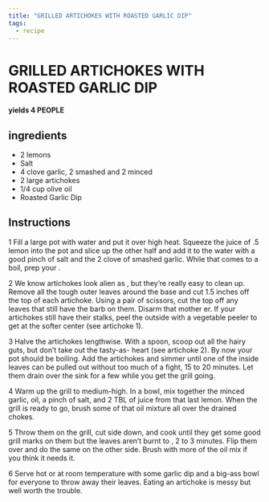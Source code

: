 ```yaml
---
title: "GRILLED ARTICHOKES WITH ROASTED GARLIC DIP"
tags:
  - recipe
---
```


# GRILLED ARTICHOKES WITH ROASTED GARLIC DIP

#### yields  4 PEOPLE

## ingredients
* 2 lemons 
* Salt 
* 4 clove garlic, 2 smashed and 2 minced 
* 2 large artichokes 
* 1/4 cup olive oil 
* Roasted Garlic Dip 

## Instructions

1 Fill a large pot with water and put it over high heat. Squeeze the juice of .5 lemon into the pot and slice up the other half and add it to the water with a good pinch of salt and the 2 clove of smashed garlic. While that comes to a boil, prep your   .

2 We know artichokes look alien as  , but they’re really easy to clean up. Remove all the tough outer leaves around the base and cut 1.5 inches off the top of each artichoke. Using a pair of scissors, cut the top off any leaves that still have the barb on them. Disarm that mother er. If your artichokes still have their stalks, peel the outside with a vegetable peeler to get at the softer center (see artichoke 1).

3 Halve the artichokes lengthwise. With a spoon, scoop out all the hairy guts, but don’t take out the tasty-as-  heart (see artichoke 2). By now your pot should be boiling. Add the artichokes and simmer until one of the inside leaves can be pulled out without too much of a fight, 15 to 20 minutes. Let them drain over the sink for a few while you get the grill going.

4 Warm up the grill to medium-high. In a bowl, mix together the minced garlic, oil, a pinch of salt, and 2 TBL of juice from that last lemon. When the grill is ready to go, brush some of that oil mixture all over the drained chokes.

5 Throw them on the grill, cut side down, and cook until they get some good grill marks on them but the leaves aren’t burnt to   , 2 to 3 minutes. Flip them over and do the same on the other side. Brush with more of the oil mix if you think it needs it.

6 Serve hot or at room temperature with some garlic dip and a big-ass bowl for everyone to throw away their leaves. Eating an artichoke is messy but well worth the trouble.

